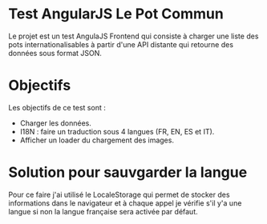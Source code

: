 # Test AngularJS Le Pot Commun

Le projet est un test AngulaJS Frontend qui consiste à charger une liste des pots internationalisables à partir d'une API distante qui retourne des données sous format JSON.

# Objectifs

Les objectifs de ce test sont :

- Charger les données.
- I18N : faire un traduction sous 4 langues (FR, EN, ES et IT).
- Afficher un loader du chargement des images.

# Solution pour sauvgarder la langue

Pour ce faire j'ai utilisé le LocaleStorage qui permet de stocker des informations dans le navigateur et à chaque appel je vérifie s'il y'a une langue si non la langue française sera activée par défaut.
